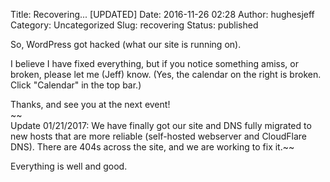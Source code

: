 Title: Recovering... [UPDATED]
Date: 2016-11-26 02:28
Author: hughesjeff
Category: Uncategorized
Slug: recovering
Status: published

So, WordPress got hacked (what our site is running on).

I believe I have fixed everything, but if you notice something amiss, or
broken, please let me (Jeff) know. (Yes, the calendar on the right is
broken. Click "Calendar" in the top bar.)

Thanks, and see you at the next event!  
~~  
Update 01/21/2017: We have finally got our site and DNS fully migrated
to new hosts that are more reliable (self-hosted webserver and
CloudFlare DNS). There are 404s across the site, and we are working to
fix it.~~

Everything is well and good.
